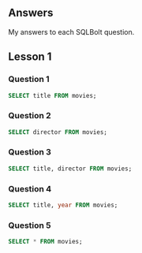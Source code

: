 ## Answers
My answers to each SQLBolt question.

## Lesson 1

### Question 1
```sql
SELECT title FROM movies;
```

### Question 2
```sql
SELECT director FROM movies;
```

### Question 3
```sql
SELECT title, director FROM movies;
```

### Question 4
```sql
SELECT title, year FROM movies;
```

### Question 5
```sql
SELECT * FROM movies;
```
